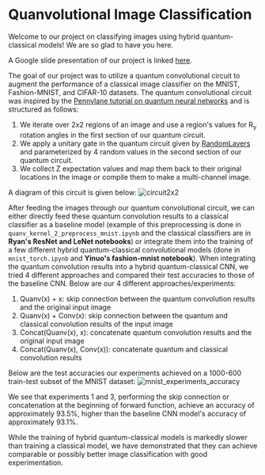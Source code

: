 # Quanvolutional Image Classification
Welcome to our project on classifying images using hybrid quantum-classical models! We are so glad to have you here.

A Google slide presentation of our project is linked [here](https://docs.google.com/presentation/d/15cliQYw5iHnrlowJ_3vq_JCDgef2uBWDGb1he-XRfdE/edit?usp=sharing).

The goal of our project was to utilize a quantum convolutional circuit to augment the performance of a classical image classifier on the MNIST, Fashion-MNIST, and CIFAR-10 datasets.
The quantum convolutional circuit was inspired by the [Pennylane tutorial on quantum neural networks](https://pennylane.ai/qml/demos/tutorial_quanvolution.html) and is structured as follows:

1. We iterate over 2x2 regions of an image and use a region's values for R<sub>y</sub> rotation angles in the first section of our quantum circuit.
2. We apply a unitary gate in the quantum circuit given by [RandomLayers](https://docs.pennylane.ai/en/stable/code/api/pennylane.RandomLayers.html) and parameterized by 4 random values in the second section of our quantum circuit.
3. We collect Z expectation values and map them back to their original locations in the image or compile them to make a multi-channel image.

A diagram of this circuit is given below:
![circuit2x2](https://user-images.githubusercontent.com/42923017/207743095-8435f2bd-e877-4ad3-acbb-78191bd1e5fa.png)


After feeding the images through our quantum convolutional circuit, we can either directly feed these quantum convolution results to a classical classifier as a baseline model (example of this preprocessing is done in `quanv_kernel_2_preprocess_mnist.ipynb` and the classical classifiers are in **Ryan's ResNet and LeNet notebooks**) or integrate them into the training of a few different hybrid quantum-classical convolutional models (done in `mnist_torch.ipynb` and **Yinuo's fashion-mnist notebook**). When integrating the quantum convolution results into a hybrid quantum-classical CNN, we tried 4 different approaches and compared their test accuracies to those of the baseline CNN. Below are our 4 different approaches/experiments:

1. Quanv(x) + x: skip connection between the quantum convolution results and the original input image
2. Quanv(x) + Conv(x): skip connection between the quantum and classical convolution results of the input image
3. Concat(Quanv(x), x): concatenate quantum convolution results and the original input image
4. Concat(Quanv(x), Conv(x)): concatenate quantum and classical convolution results

Below are the test accuracies our experiments achieved on a 1000-600 train-test subset of the MNIST dataset:
![mnist_experiments_accuracy](https://user-images.githubusercontent.com/42923017/207742990-faeba8c2-9723-4032-b9c1-2d00522d00b6.png)

We see that experiments 1 and 3, performing the skip connection or concatenation at the beginning of forward function, achieve an accuracy of approximately 93.5%, higher than the baseline CNN model's accuracy of approximately 93.1%.

While the training of hybrid quantum-classical models is markedly slower than training a classical model, we have demonstrated that they can achieve comparable or possibly better image classification with good experimentation.

